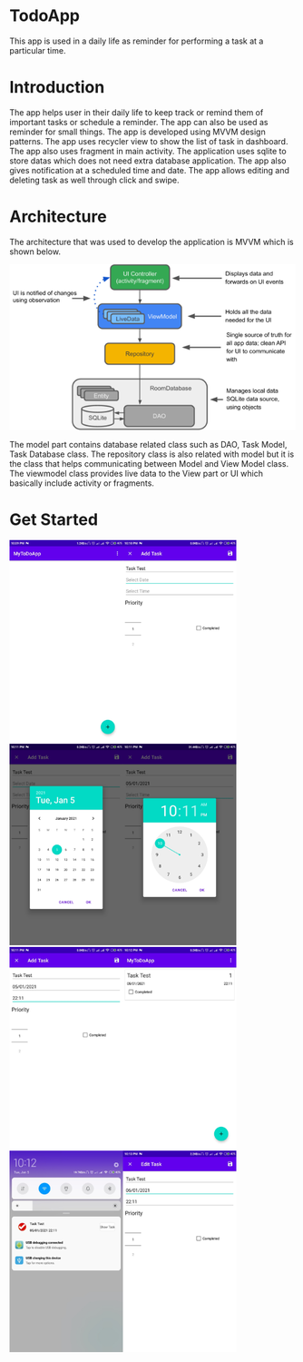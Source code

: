 # TodoApp

This app is used in a daily life as reminder for performing a task at a particular time.
 
# Introduction

The app helps user in their daily life to keep track or remind them of important tasks or schedule a reminder. The app can also be used as reminder for small things. The app is developed using MVVM design patterns. The app uses recycler view to show the list of task in dashboard. The app also uses fragment in main activity. The application uses sqlite to store datas which does not need extra database application. The app also gives notification at a scheduled time and date. The app allows editing and deleting task as well through click and swipe.

 
 # Architecture
 The architecture that was used to develop the application is MVVM which is shown below.
 
 ![](architecture.png)
 
 The model part contains database related class such as DAO, Task Model, Task Database class. The repository class is also related with model but it is the class that helps communicating between Model and View Model class. The viewmodel class provides live data to the View part or UI which basically include activity or fragments.
 
 
# Get Started

<img src="Screenshot/Screenshot1.jpg" alt="drawing" width="200"/><img src="Screenshot/Screenshot2.jpg" alt="drawing" width="200"/>
<img src="Screenshot/Screenshot3.jpg" alt="drawing" width="200"/><img src="Screenshot/Screenshot4.jpg" alt="drawing" width="200"/>
<img src="Screenshot/Screenshot5.jpg" alt="drawing" width="200"/><img src="Screenshot/Screenshot6.jpg" alt="drawing" width="200"/>
<img src="Screenshot/Screenshot7.jpg" alt="drawing" width="200"/><img src="Screenshot/Screenshot8.jpg" alt="drawing" width="200"/>
